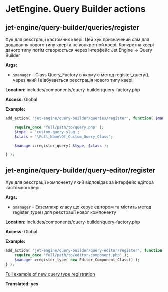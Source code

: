 # JetEngine. Query Builder actions

## jet-engine/query-builder/queries/register

Хук для реєстрації кастомних квері. Цей хук призначений сам для додавання нового типу квері а не конкретной квері. Конкретна квері даного типу потім створюється через інтерфейс Jet Engine -> Query Builder

**Args:**
- `$manager` - Class Query_Factory в якому є метод register_query(), через який і відбувається реєстрація нового типу квері.

**Location:**
includes/components/query-builder/query-factory.php

**Access:**
Global

**Example:**

```php
add_action( 'jet-engine/query-builder/queries/register', function( $manager ) {

	require_once 'full/path/to/query.php' );
	$type  = 'custom-query-slug';
	$class = '\Full_Name\Of_Custom_Query_Class';

	$manager::register_query( $type, $class );

} );
```

## jet-engine/query-builder/query-editor/register

Хук для реєстрації компоненту який відповідає за інтерфейс едітора кастомної квері.

**Args:**
- `$manager` - Екземпляр класу що керує едітором та містить метод register_type() для реєстрації новог компоненту

**Location:**
includes/components/query-builder/query-factory.php

**Access:**
Global

**Example:**

```php
add_action( 'jet-engine/query-builder/query-editor/register', function( $manager ) {
	require_once 'full/path/to/editor-component.php' );
	$manager->register_type( new Editor_Component_Class() );
} );
```

<a href="/01-jet-engine/02-common-use-cases/02-custom-query-for-query-editor/">Full example of new query type registration</a>

**Translated: yes**
